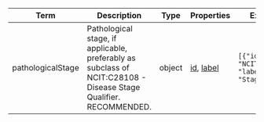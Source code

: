 |Term | Description | Type | Properties | Example | Enum|
| ---| ---| ---| ---| ---| --- |
| pathologicalStage | Pathological stage, if applicable, preferably as subclass of NCIT:C28108 - Disease Stage Qualifier. RECOMMENDED. | object | [id](./id.md), [label](./label.md) | `[{"id": "NCIT:C27977", "label": "Stage IIIA"}]` | NA|
